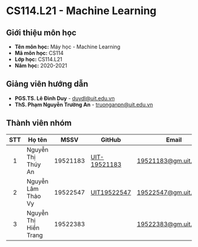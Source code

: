 # CS114.L21 - Machine Learning
## Giới thiệu môn học
- **Tên môn học:** Máy học - Machine Learning
- **Mã môn học:** CS114
- **Lớp học:** CS114.L21
- **Năm học:** 2020-2021
## Giảng viên hướng dẫn
- **PGS.TS. Lê Đình Duy** - duydl@uit.edu.vn
- **ThS. Phạm Nguyễn Trường An** - truonganpn@uit.edu.vn
## Thành viên nhóm
| STT | Họ tên | MSSV | GitHub | Email |
| :---: | -------------- | --- | --- | --- |
| 1 | Nguyễn Thị Thúy An | 19521183 | [UIT-19521183](https://github.com/UIT-19521183) | 19521183@gm.uit.edu.vn | 
| 2 | Nguyễn Lâm Thảo Vy | 19522547 | [UIT19522547](https://github.com/UIT19522547)     | 19522547@gm.uit.edu.vn |
| 3 | Nguyễn Thị Hiền Trang | 19522383|      | 19522383@gm.uit.edu.vn |
